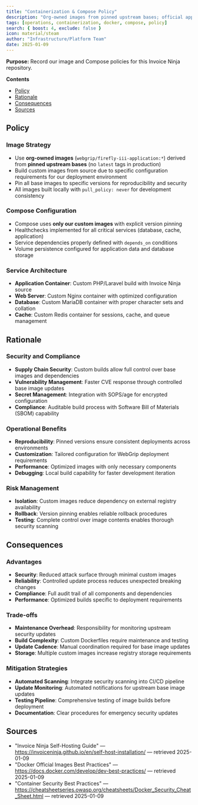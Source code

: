 ```yaml
---
title: "Containerization & Compose Policy"
description: "Org-owned images from pinned upstream bases; official app image preferred, source-build only if unsupported or unavailable."
tags: [operations, containerization, docker, compose, policy]
search: { boost: 4, exclude: false }
icon: material/steam
author: "Infrastructure/Platform Team"
date: 2025-01-09
---
```


**Purpose:** Record our image and Compose policies for this Invoice Ninja repository.

**Contents**
- [Policy](#policy)
- [Rationale](#rationale)
- [Consequences](#consequences)
- [Sources](#sources)

## Policy

### Image Strategy
- Use **org-owned images** (`webgrip/firefly-iii-application:*`) derived from **pinned upstream bases** (no `latest` tags in production)
- Build custom images from source due to specific configuration requirements for our deployment environment
- Pin all base images to specific versions for reproducibility and security
- All images built locally with `pull_policy: never` for development consistency

### Compose Configuration
- Compose uses **only our custom images** with explicit version pinning
- Healthchecks implemented for all critical services (database, cache, application)
- Service dependencies properly defined with `depends_on` conditions
- Volume persistence configured for application data and database storage

### Service Architecture
- **Application Container**: Custom PHP/Laravel build with Invoice Ninja source
- **Web Server**: Custom Nginx container with optimized configuration
- **Database**: Custom MariaDB container with proper character sets and collation
- **Cache**: Custom Redis container for sessions, cache, and queue management

## Rationale

### Security and Compliance
- **Supply Chain Security**: Custom builds allow full control over base images and dependencies
- **Vulnerability Management**: Faster CVE response through controlled base image updates
- **Secret Management**: Integration with SOPS/age for encrypted configuration
- **Compliance**: Auditable build process with Software Bill of Materials (SBOM) capability

### Operational Benefits
- **Reproducibility**: Pinned versions ensure consistent deployments across environments
- **Customization**: Tailored configuration for WebGrip deployment requirements
- **Performance**: Optimized images with only necessary components
- **Debugging**: Local build capability for faster development iteration

### Risk Management
- **Isolation**: Custom images reduce dependency on external registry availability
- **Rollback**: Version pinning enables reliable rollback procedures
- **Testing**: Complete control over image contents enables thorough security scanning

## Consequences

### Advantages
- **Security**: Reduced attack surface through minimal custom images
- **Reliability**: Controlled update process reduces unexpected breaking changes
- **Compliance**: Full audit trail of all components and dependencies
- **Performance**: Optimized builds specific to deployment requirements

### Trade-offs
- **Maintenance Overhead**: Responsibility for monitoring upstream security updates
- **Build Complexity**: Custom Dockerfiles require maintenance and testing
- **Update Cadence**: Manual coordination required for base image updates
- **Storage**: Multiple custom images increase registry storage requirements

### Mitigation Strategies
- **Automated Scanning**: Integrate security scanning into CI/CD pipeline
- **Update Monitoring**: Automated notifications for upstream base image updates
- **Testing Pipeline**: Comprehensive testing of image builds before deployment
- **Documentation**: Clear procedures for emergency security updates

## Sources

- "Invoice Ninja Self-Hosting Guide" — https://invoiceninja.github.io/en/self-host-installation/ — retrieved 2025-01-09
- "Docker Official Images Best Practices" — https://docs.docker.com/develop/dev-best-practices/ — retrieved 2025-01-09
- "Container Security Best Practices" — https://cheatsheetseries.owasp.org/cheatsheets/Docker_Security_Cheat_Sheet.html — retrieved 2025-01-09